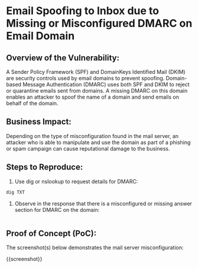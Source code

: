 # Email Spoofing to Inbox due to Missing or Misconfigured DMARC on Email Domain

## Overview of the Vulnerability:

A Sender Policy Framework (SPF) and DomainKeys Identified Mail (DKIM) are security controls used by email domains to prevent spoofing. Domain-based Message Authentication (DMARC) uses both SPF and DKIM to reject or quarantine emails sent from domains. A missing DMARC on this domain enables an attacker to spoof the name of a domain and send emails on behalf of the domain.

## Business Impact:

Depending on the type of misconfiguration found in the mail server, an attacker who is able to  manipulate and use the domain as part of a phishing or spam campaign can cause reputational damage to the business.

## Steps to Reproduce:

1. Use dig or nslookup to request details for DMARC:

```bash
dig TXT 
```

1. Observe in the response that there is a misconfigured or missing answer section for DMARC on the domain:

```text
```

## Proof of Concept (PoC):

The screenshot(s) below demonstrates the mail server misconfiguration:

{{screenshot}}
